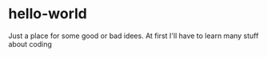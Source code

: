 # hello-world
Just a place for some good or bad idees.
At first I'll have to learn many stuff about coding
